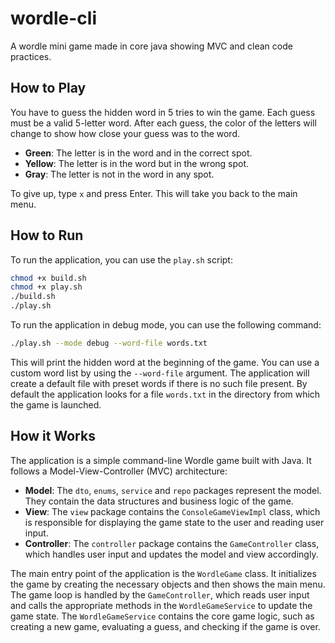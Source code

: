 # wordle-cli
A wordle mini game made in core java showing MVC and clean code practices.

## How to Play
You have to guess the hidden word in 5 tries to win the game. 
Each guess must be a valid 5-letter word.
After each guess, the color of the letters will change to show how close your guess was to the word.
- **Green**: The letter is in the word and in the correct spot.
- **Yellow**: The letter is in the word but in the wrong spot.
- **Gray**: The letter is not in the word in any spot.

To give up, type `x` and press Enter. This will take you back to the main menu.

## How to Run
To run the application, you can use the `play.sh` script:
```bash
chmod +x build.sh
chmod +x play.sh
./build.sh
./play.sh
```
To run the application in debug mode, you can use the following command:
```bash
./play.sh --mode debug --word-file words.txt
```
This will print the hidden word at the beginning of the game. 
You can use a custom word list by using the `--word-file` argument. The application will create a default file
with preset words if there is no such file present. By default the application looks for a file `words.txt` in the directory from which the game is launched.

## How it Works
The application is a simple command-line Wordle game built with Java. It follows a Model-View-Controller (MVC) architecture:
- **Model**: The `dto`, `enums`, `service` and `repo` packages represent the model. They contain the data structures and business logic of the game.
- **View**: The `view` package contains the `ConsoleGameViewImpl` class, which is responsible for displaying the game state to the user and reading user input.
- **Controller**: The `controller` package contains the `GameController` class, which handles user input and updates the model and view accordingly.

The main entry point of the application is the `WordleGame` class. It initializes the game by creating the necessary objects and then shows the main menu. The game loop is handled by the `GameController`, which reads user input and calls the appropriate methods in the `WordleGameService` to update the game state. The `WordleGameService` contains the core game logic, such as creating a new game, evaluating a guess, and checking if the game is over.

